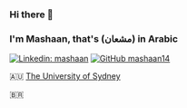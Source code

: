 ### Hi there 👋
### I'm Mashaan, that's (مشعان) in Arabic
[![Linkedin: mashaan](https://img.shields.io/badge/-mashaan-blue?style=flat-square&logo=Linkedin&logoColor=white&link=https:/linkedin.com/in/mashaan)](https://linkedin.com/in/mashaan)
[![GitHub mashaan14](https://img.shields.io/github/followers/mashaan14?label=follow&style=social)](https://github.com/mashaan14)

🇦🇺 [The University of Sydney](https://www.sydney.edu.au/)

<span>&#x1f1e7;&#x1f1f7;</span>
